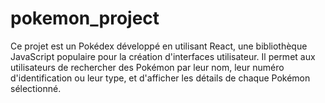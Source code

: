 # pokemon_project
Ce projet est un Pokédex développé en utilisant React, une bibliothèque JavaScript populaire pour la création d'interfaces utilisateur. Il permet aux utilisateurs de rechercher des Pokémon par leur nom, leur numéro d'identification ou leur type, et d'afficher les détails de chaque Pokémon sélectionné.
